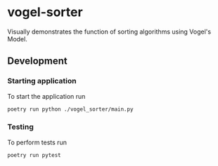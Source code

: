 # vogel-sorter

Visually demonstrates the function of sorting algorithms using Vogel's Model.

## Development

### Starting application
To start the application run
```bash
poetry run python ./vogel_sorter/main.py
```

### Testing
To perform tests run
```bash
poetry run pytest
```
